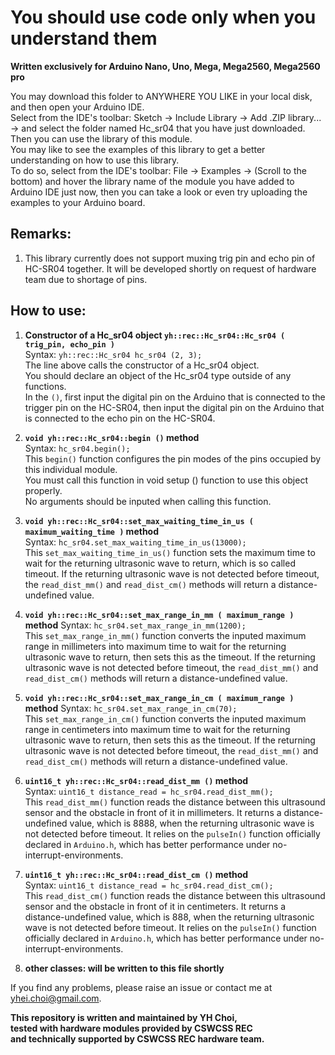 # You should use code only when you understand them  
  
**Written exclusively for Arduino Nano, Uno, Mega, Mega2560, Mega2560 pro**  
  
You may download this folder to ANYWHERE YOU LIKE in your local disk, and then open your Arduino IDE.  
Select from the IDE's toolbar: Sketch -> Include Library -> Add .ZIP library... -> and select the folder named Hc_sr04 that you have just downloaded.  
Then you can use the library of this module.  
You may like to see the examples of this library to get a better understanding on how to use this library.  
To do so, select from the IDE's toolbar: File -> Examples -> (Scroll to the bottom) and hover the library name of the module you have added to Arduino IDE just now, then you can take a look or even try uploading the examples to your Arduino board.
  
## Remarks:  
1. This library currently does not support muxing trig pin and echo pin of HC-SR04 together. It will be developed shortly on request of hardware team due to shortage of pins.  
  
## How to use:  
1. **Constructor of a Hc_sr04 object ` yh::rec::Hc_sr04::Hc_sr04 ( trig_pin, echo_pin ) `**  
Syntax: `yh::rec::Hc_sr04 hc_sr04 (2, 3);`  
The line above calls the constructor of a Hc_sr04 object.  
You should declare an object of the Hc_sr04 type outside of any functions.  
In the `()`, first input the digital pin on the Arduino that is connected to the trigger pin on the HC-SR04, then input the digital pin on the Arduino that is connected to the echo pin on the HC-SR04.  
  
2. **`void yh::rec::Hc_sr04::begin ()` method**  
Syntax: `hc_sr04.begin();`  
This `begin()` function configures the pin modes of the pins occupied by this individual module.  
You must call this function in void setup () function to use this object properly.  
No arguments should be inputed when calling this function.  
  
3. **`void yh::rec::Hc_sr04::set_max_waiting_time_in_us ( maximum_waiting_time )` method**  
Syntax: `hc_sr04.set_max_waiting_time_in_us(13000);`  
This `set_max_waiting_time_in_us()` function sets the maximum time to wait for the returning ultrasonic wave to return, which is so called timeout. If the returning ultrasonic wave is not detected before timeout, the `read_dist_mm()` and `read_dist_cm()` methods will return a distance-undefined value.  
  
4. **`void yh::rec::Hc_sr04::set_max_range_in_mm ( maximum_range )` method**
Syntax: `hc_sr04.set_max_range_in_mm(1200);`  
This `set_max_range_in_mm()` function converts the inputed maximum range in millimeters into maximum time to wait for the returning ultrasonic wave to return, then sets this as the timeout. If the returning ultrasonic wave is not detected before timeout, the `read_dist_mm()` and `read_dist_cm()` methods will return a distance-undefined value.  
  
5. **`void yh::rec::Hc_sr04::set_max_range_in_cm ( maximum_range )` method**
Syntax: `hc_sr04.set_max_range_in_cm(70);`  
This `set_max_range_in_cm()` function converts the inputed maximum range in centimeters into maximum time to wait for the returning ultrasonic wave to return, then sets this as the timeout. If the returning ultrasonic wave is not detected before timeout, the `read_dist_mm()` and `read_dist_cm()` methods will return a distance-undefined value.  
  
6. **`uint16_t yh::rec::Hc_sr04::read_dist_mm ()` method**  
Syntax: `uint16_t distance_read = hc_sr04.read_dist_mm();`  
This `read_dist_mm()` function reads the distance between this ultrasound sensor and the obstacle in front of it in millimeters. It returns a distance-undefined value, which is 8888, when the returning ultrasonic wave is not detected before timeout. It relies on the `pulseIn()` function officially declared in `Arduino.h`, which has better performance under no-interrupt-environments.  
  
7. **`uint16_t yh::rec::Hc_sr04::read_dist_cm ()` method**  
Syntax: `uint16_t distance_read = hc_sr04.read_dist_cm();`  
This `read_dist_cm()` function reads the distance between this ultrasound sensor and the obstacle in front of it in centimeters. It returns a distance-undefined value, which is 888, when the returning ultrasonic wave is not detected before timeout. It relies on the `pulseIn()` function officially declared in `Arduino.h`, which has better performance under no-interrupt-environments.  
  
8. **other classes: will be written to this file shortly**
  
If you find any problems, please raise an issue or contact me at yhei.choi@gmail.com.  
  
**This repository is written and maintained by YH Choi,**  
**tested with hardware modules provided by CSWCSS REC**  
**and technically supported by CSWCSS REC hardware team.**